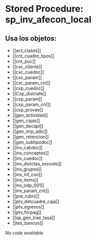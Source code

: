 # Stored Procedure: sp_inv_afecon_local

## Usa los objetos:
- [[act_clases]]
- [[cnt_cuadre_tipos]]
- [[cnt_puc]]
- [[cxc_cliente]]
- [[cxc_cuedoc]]
- [[cxc_param]]
- [[cxc_param_cnt]]
- [[cxp_cuedoc]]
- [[Cxp_distriafe]]
- [[cxp_param]]
- [[cxp_param_cnt]]
- [[cxp_provee]]
- [[gen_actividad]]
- [[gen_cajas]]
- [[gen_decapl]]
- [[gen_imp_adic]]
- [[gen_retencion]]
- [[gen_subtipodoc]]
- [[inv_cabdoc]]
- [[inv_conceptos]]
- [[inv_cuedoc]]
- [[inv_distctas_escosto]]
- [[inv_grupos]]
- [[inv_inf_con]]
- [[inv_items]]
- [[inv_odp_001]]
- [[inv_param_cnt]]
- [[pre_rubro]]
- [[ptv_detcuadre_caja]]
- [[ptv_egresos]]
- [[ptv_forpag]]
- [[sp_gen_trae_tasa]]
- [[tes_bancos]]

*No code available.*
